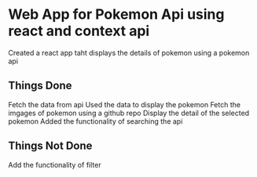 # Web App for Pokemon Api using react and context api

Created a react app taht displays the details of pokemon using a pokemon api

## Things Done

Fetch the data from api
Used the data to display the pokemon
Fetch the imgages of pokemon using a github repo
Display the detail of the selected pokemon
Added the functionality of searching the api

## Things Not Done

Add the functionality of filter
